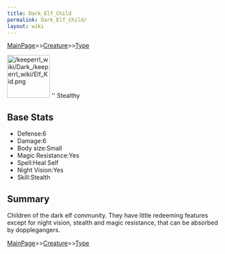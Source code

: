 ```yaml
---
title: Dark_Elf_Child
permalink: Dark_Elf_Child/
layout: wiki
---
```


[MainPage](/keeperrl_wiki/ "wikilink")>>[Creature](/keeperrl_wiki/Creature_Guide "wikilink")>>[Type](/keeperrl_wiki/Type "wikilink")

<img src="/keeperrl_wiki/Dark_/keeperrl_wiki/Elf_Kid.png" title="fig:/keeperrl_wiki/Dark_/keeperrl_wiki/Elf_Kid.png" alt="/keeperrl_wiki/Dark_/keeperrl_wiki/Elf_Kid.png" width="100" />
'' Stealthy

Base Stats
----------

-   Defense:6
-   Damage:6
-   Body size:Small
-   Magic Resistance:Yes
-   Spell:Heal Self
-   Night Vision:Yes
-   Skill:Stealth

Summary
-------

Children of the dark elf community. They have little redeeming features
except for night vision, stealth and magic resistance, that can be
absorbed by dopplegangers.

[MainPage](/keeperrl_wiki/ "wikilink")>>[Creature](/keeperrl_wiki/Creature_Guide "wikilink")>>[Type](/keeperrl_wiki/Type "wikilink")

